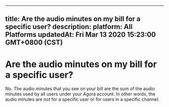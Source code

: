 
---
title: Are the audio minutes on my bill for a specific user?
description: 
platform: All Platforms
updatedAt: Fri Mar 13 2020 15:23:00 GMT+0800 (CST)
---
# Are the audio minutes on my bill for a specific user?
No. The audio minutes that you see on your bill are the sum of the audio minutes used by all users under your Agora account. In other words, the audio minutes are <i>not</i> for a specific user or for users in a specific channel.  
